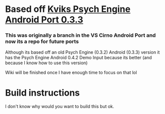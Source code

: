 # Based off [Kviks Psych Engine Android Port 0.3.3](https://github.com/kviks/Psych-Engine-Android/tree/Psych-Engine)
### This was originally a branch in the VS Cirno Android Port and now its a repo for future ports
Although its based off an old Psych Engine (0.3.2) Android (0.3.3) version it has the Psych Engine Android 0.4.2 Demo Input because its better (and because I know how to use this version)

Wiki will be finished once I have enough time to focus on that lol

# Build instructions
I don't know why would you want to build this but ok.


